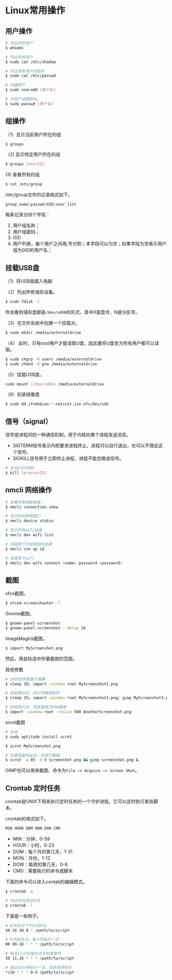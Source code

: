 # Linux常用操作

## 用户操作

```bash
# 列出当前用户
$ whoami

# 列出所有用户
$ sudo cat /etc/shadow

# 列出所有用户的密码
$ sudo cat /etc/passwd

# 创建用户
$ sudo useradd [用户名]

# 为用户设置密码。
$ sudo passwd [用户名]
```

## 组操作

（1）显示当前用户所在的组

```bash
$ groups
```

（2) 显示特定用户所在的组

```bash
$ groups [userID]
```

(3) 查看所有的组

```bash
$ cat /etc/group
```

/etc/group文件的记录格式如下。

```
group_name:passwd:GID:user_list
```

每条记录分四个字段：

1. 用户组名称；
2. 用户组密码；
3. GID
4. 用户列表，每个用户之间用,号分割；本字段可以为空；如果字段为空表示用户组为GID的用户名；

## 挂载USB盘

（1）将USB盘插入电脑

（2）列出所有储存设备。

```bash
$ sudo fdisk -l
```

你会看到储存盘都是`/dev/sdXN`的形式，其中X是盘号，N是分区号。

（3）在文件系统中创建一个挂载点。

```bash
$ sudo mkdir /media/externaldrive
```

（4） 此时，只有root用户才能读取U盘，因此要将U盘变为所有用户都可以读取。

```bash
$ sudo chgrp -R users /media/externaldrive
$ sudo chmod -R g+w /media/externaldrive
```

（5）挂载USB盘。

```bash
sudo mount [/dev/sdXN] /media/externaldrive
```

（6）刻录镜像盘

```bash
$ sudo dd if=debian-*-netinst.iso of=/dev/sdX
```

## 信号（signal）

信号是进程间的一种通信机制，用于内核向某个进程发送消息。

- SIGTERM信号表示内核要求进程终止，进程可以自行退出，也可以不理会这个信号。
- SIGKILL信号用于立即终止进程，进程不能忽略该信号。

```bash
# 发出SIGTERM
$ kill [processID]
```

## nmcli 网络操作

```bash
# 查看所有网络连接
$ nmcli connection show

# 显示所有网络接口
$ nmcli device status

# 显示所有wifi连接
$ nmcli dev wifi list

# 连接某个已经成功的连接
$ nmcli con up id

# 连接某个wifi
$ nmcli dev wifi connect <name> password <password>
```

## 截图

xfce截图。

```bash
$ xfce4-screenshooter -f
```

Gnome截图。

```bash
$ gnome-panel-screenshot
$ gnome-panel-screenshot --delay 10
```

ImageMagick截图。

```bash
$ import MyScreenshot.png
```

然后，用鼠标选中所要截图的范围。

其他参数

```bash
# 10秒后抓取整个屏幕
$ sleep 10; import -window root MyScreenshot2.png

# 抓取图片后，并打开编辑软件
$ sleep 15; import -window root MyScreenshot3.png; gimp MyScreenshot3.png

# 抓取图片后，将宽度缩为500像素
$ import -window root -resize 500 AnotherScreenshot.png
```

scrot截图

```bash
# 安装
$ sudo aptitude install scrot

$ scrot MyScreenshot.png

# 设置质量和延迟，并进行编辑
$ scrot -q 85 -d 5 screenshot.png && gimp screenshot.png &
```

GIMP也可以用来截图，命令为`File —> Acquire —> Screen Shot`。

## Crontab 定时任务

crontab是UNIX下用来执行定时任务的一个守护进程。它可以定时执行某些脚本。

crontab的格式如下。

```bash
MIN HOUR DOM MON DOW CMD
```

- MIN：分钟，0-59
- HOUR：小时，0-23
- DOM：每个月的第几天，1-31
- MON：月份，1-12
- DOW：每周的第几天，0-6
- CMD：需要执行的命令或脚本

下面的命令可以进入contab的编辑模式。

```bash
$ crontab -e

# 列出所有定时任务
$ crontab -l
```

下面是一些例子。

```bash
# 8月20日下午4点30分
30 16 20 8 * /path/to/script

# 9点到18点，每小时执行一次
00 09-18 * * * /path/to/script

# 每天11点半或16点半检查邮件
30 11,16 * * * /path/to/script

# 每过10分钟执行一次，但是周末除外
*/10 * * * 0-4 /path/to/script
```

